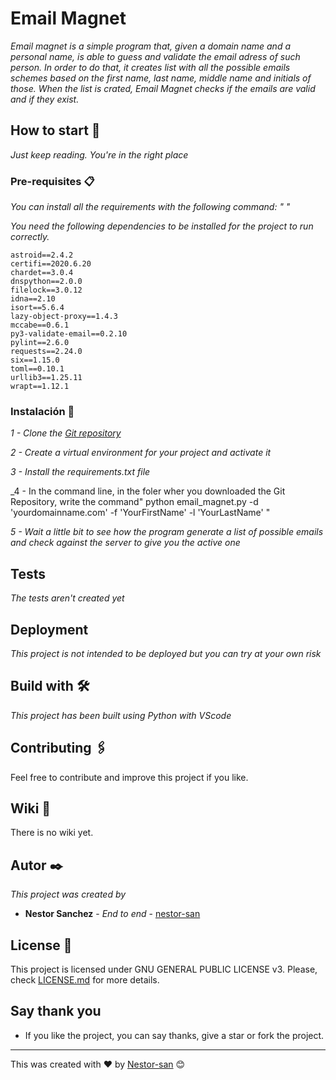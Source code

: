 # Email Magnet

_Email magnet is a simple program that, given a domain name and a personal name, is able
to guess and validate the email adress of such person. 
In order to do that, it creates list with all the possible emails schemes based on the first name,
last name, middle name and initials of those. 
When the list is crated, Email Magnet checks if the emails are valid and if they exist._

## How to start 🚀

_Just keep reading. You're in the right place_



### Pre-requisites 📋

_You can install all the requirements with the following command: " "_

_You need the following dependencies to be installed for the project to run correctly._

```
astroid==2.4.2
certifi==2020.6.20
chardet==3.0.4
dnspython==2.0.0
filelock==3.0.12
idna==2.10
isort==5.6.4
lazy-object-proxy==1.4.3
mccabe==0.6.1
py3-validate-email==0.2.10
pylint==2.6.0
requests==2.24.0
six==1.15.0
toml==0.10.1
urllib3==1.25.11
wrapt==1.12.1
```

### Instalación 🔧

_1 - Clone the [Git repository](https://github.com/nestor-san/email_magnet.git)_

_2 - Create a virtual environment for your project and activate it_

_3 - Install the requirements.txt file_

_4 - In the command line, in the foler wher you downloaded the Git Repository, write the command" python email_magnet.py -d 'yourdomainname.com' -f 'YourFirstName' -l 'YourLastName' "

_5 - Wait a little bit to see how the program generate a list of possible emails and check against the server to give you the active one_


## Tests

_The tests aren't created yet_


## Deployment

_This project is not intended to be deployed but you can try at your own risk_

## Build with 🛠️

_This project has been built using Python with VScode_


## Contributing 🖇️

Feel free to contribute and improve this project if you like.

## Wiki 📖

There is no wiki yet.


## Autor ✒️

_This project was created by_

* **Nestor Sanchez** - *End to end* - [nestor-san](https://github.com/nestor-san)


## License 📄

This project is licensed under GNU GENERAL PUBLIC LICENSE v3. Please, check [LICENSE.md](LICENSE) for more details.

## Say thank you

* If you like the project, you can say thanks, give a star or fork the project. 


---
This was created with ❤️ by [Nestor-san](https://github.com/nestor-san) 😊